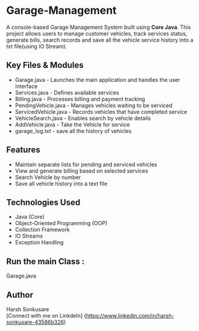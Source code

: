 # Garage-Management
A console-based Garage Management System built using **Core Java**.
This project allows users to manage customer vehicles, track services status, generate bills, search records and save all the vehicle service history into a txt file(using IO Stream).

## Key Files & Modules
- Garage.java - Launches the main application and handles the user interface
- Services.java - Defines available services
- Billing.java - Processes billing and payment tracking
- PendingVehicle.java - Manages vehicles waiting to be serviced
- ServicedVehicle.java - Records vehicles that have completed service
- VehicleSearch.java - Enables search by vehicle details
- AddVehicle.java - Take the Vehicle for service
- garage_log.txt - save all the history of vehicles
  
## Features 
- Maintain separate lists for pending and serviced vehicles
- View and generate billing based on selected services
- Search Vehicle by number
- Save all vehicle history into a text file

## Technologies Used
- Java (Core)
- Object-Oriented Programming (OOP)
- Collection Framework
- IO Streams
- Exception Handling

## Run the main Class :
Garage.java

## Author
Harsh Sonkusare  
[Connect with me on LinkdeIn] (https://www.linkedin.com/in/harsh-sonkusare-43586b326)
